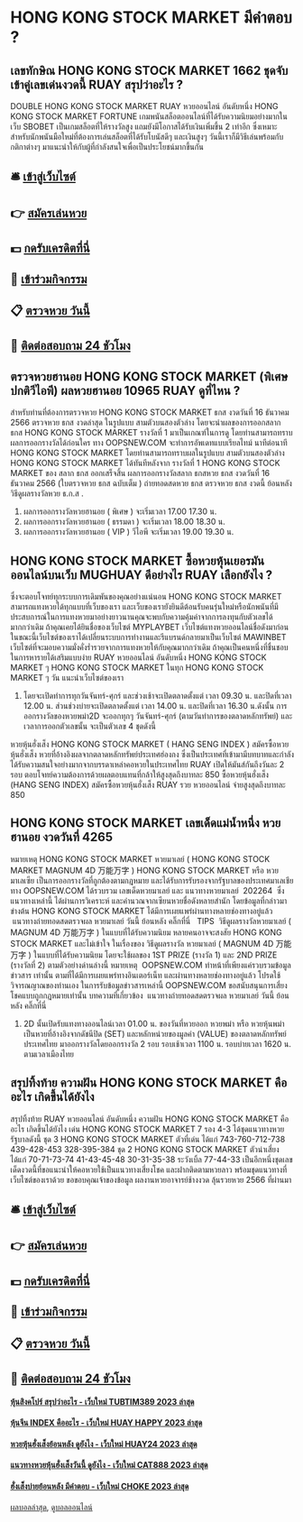 # HONG KONG STOCK MARKET มีคำตอบ ?
## เลขทักษิณ HONG KONG STOCK MARKET 1662 ชุดจับเข้าคู่เลขเด่นงวดนี้ RUAY สรุปว่าอะไร ?
DOUBLE HONG KONG STOCK MARKET RUAY หวยออนไลน์ อันดับหนึ่ง HONG KONG STOCK MARKET FORTUNE เกมพนันสล็อตออนไลน์ที่ได้รับความนิยมอย่างมากในเว็บ SBOBET เป็นเกมสล็อตที่ให้รางวัลสูง แถมยังมีโอกาสได้รับเงินเพิ่มขึ้น 2 เท่าอีก ซึ่งเหมาะสำหรับนักพนันมือใหม่ที่ต้องการเล่นสล็อตที่ได้รับโบนัสดีๆ และเงินสูงๆ วันนี้เราก็มีวิธีเล่นพร้อมกับกติกาต่างๆ มาแนะนำให้กับผู้ที่กำลังสนใจเพื่อเป็นประโยชน์มากขึ้นกัน

## 🛎 [เข้าสู่เว็บไซต์](https://bit.ly/3BG5bNw)
## 👉 [สมัครเล่นหวย](https://bit.ly/3BG5bNw)
## 💵 [กดรับเครดิตที่นี่](https://bit.ly/3C3mvgS)
## 👑 [เข้าร่วมกิจกรรม](https://bit.ly/3C3mvgS)
## 📋 [ตรวจหวย วันนี้](https://bit.ly/3C3mvgS)
## 📱 [ติดต่อสอบถาม 24 ชัวโมง](https://bit.ly/3C3mvgS)

## ตรวจหวยฮานอย HONG KONG STOCK MARKET (พิเศษปกติวีไอพี) ผลหวยฮานอย 10965 RUAY ดูที่ไหน ?
สำหรับท่านที่ต้องการตรวจหวย HONG KONG STOCK MARKET ธกส งวดวันที่ 16 ธันวาคม 2566 ตรวจหวย ธกส งวดล่าสุด ในรูปแบบ สามตัวบนสองตัวล่าง โดยจะนำผลของการออกสลาก ธกส HONG KONG STOCK MARKET รางวัลที่ 1 มาเป็นเกณฑ์ในการดู โดยท่านสามารถทราบผลการออกรางวัลได้ก่อนใคร ทาง OOPSNEW.COM จะทำการอัพเดทแบบเรียลไทม์ นาทีต่อนาที HONG KONG STOCK MARKET โดยท่านสามารถทราบผลในรูปแบบ สามตัวบนสองตัวล่าง HONG KONG STOCK MARKET ได้ทันทีหลังจาก รางวัลที่ 1 HONG KONG STOCK MARKET ของ สลาก ธกส ออกเสร็จสิ้น
ผลการออกรางวัลสลาก ธกสหวย ธกส งวดวันที่ 16 ธันวาคม 2566 (ใบตรวจหวย ธกส ฉบับเต็ม )
 ถ่ายทอดสดหวย ธกส ตรวจหวย ธกส งวดนี้ ย้อนหลัง 
วิธีดูผลรางวัลหวย ธ.ก.ส .
1. ผลการออกรางวัลหวยฮานอย ( พิเศษ ) จะเริ่มเวลา 17.00 17.30 น.
2. ผลการออกรางวัลหวยฮานอย ( ธรรมดา ) จะเริ่มเวลา 18.00 18.30 น.
3. ผลการออกรางวัลหวยฮานอย ( VIP ) วีไอพี จะเริ่มเวลา 19.00 19.30 น.

## HONG KONG STOCK MARKET ซื้อหวยหุ้นเยอรมันออนไลน์บนเว็บ MUGHUAY ดีอย่างไร RUAY เลือกยังไง ?
ซึ่งจะตอบโจทย์ทุกระบบการเดิมพันของคุณอย่างแน่นอน HONG KONG STOCK MARKET สามารถแทงหวยได้ทุกแบบที่เว็บของเรา และเว็บของเรายังยินดีต้อนรับคนรุ่นใหม่หรือนักพนันที่มีประสบการณ์ในการแทงหวยมาอย่างยาวนานคุณจะพบกับความคุ้มค่าจากการลงทุนกับตัวเลขได้มากกว่าเดิม
ถ้าคุณเคยได้ยินชื่อของเว็บไซต์ MYPLAYBET เว็บไซต์แทงหวยออนไลน์ชื่อดังมาก่อน ในขณะนี้เว็บไซต์ของเราได้เปลี่ยนระบบการทำงานและรีแบรนด์กลายมาเป็นเว็บไซต์ MAWINBET
เว็บไซต์ที่จะมอบความมั่งคั่งร่ำรวยจากการแทงหวยให้กับคุณมากกว่าเดิม ถ้าคุณเป็นคนหนึ่งที่ชื่นชอบในการหารายได้เสริมแบบง่าย RUAY หวยออนไลน์ อันดับหนึ่ง HONG KONG STOCK MARKET ๆ HONG KONG STOCK MARKET ในทุก HONG KONG STOCK MARKET ๆ วัน แนะนำเว็บไซต์ของเรา
1. โดยจะเปิดทำการทุกวันจันทร์-ศุกร์ และช่วงเช้าจะเปิดตลาดตั้งแต่ เวลา 09.30 น. และปิดที่เวลา 12.00 น. ส่วนช่วงบ่ายจะเปิดตลาดตั้งแต่ เวลา 14.00 น. และปิดที่เวลา 16.30 น.ดังนั้น การออกรางวัลของหวยพม่า2D จะออกทุกๆ วันจันทร์-ศุกร์ (ตามวันทำการของตลาดหลักทรัพย์) และเวลาการออกตัวเลขนั้น จะเป็นตัวเลข 4 ชุดดังนี้

หวยหุ้นฮั่งเส็ง HONG KONG STOCK MARKET ( HANG SENG INDEX ) สมัครซื้อหวยหุ้นฮั่งเส็ง หวยที่อ้างอิงผลจากตลาดหลักทรัพย์ประเทศฮ่องกง ซึ่งเป็นประเทศที่เข้ามามีบทบาทและกำลังได้รับความสนใจอย่างมากจากบรรดาเหล่าคอหวยในประเทศไทย RUAY เปิดให้มันส์กันถึงวันละ 2 รอบ ตอบโจทย์ความต้องการด้วยผลตอบแทนที่กล้าให้สูงสุดถึงบาทละ 850
ซื้อหวยหุ้นฮั่งเส็ง (HANG SENG INDEX) สมัครซื้อหวยหุ้นฮั่งเส็ง RUAY รวย หวยออนไลน์ จ่ายสูงสุดถึงบาทละ 850

## HONG KONG STOCK MARKET เลขเด็ดแม่น้ำหนึ่ง หวยฮานอย งวดวันที่ 4265
หมายเหตุ HONG KONG STOCK MARKET หวยมาเลย์ ( HONG KONG STOCK MARKET MAGNUM 4D 万能万字 ) HONG KONG STOCK MARKET หรือ หวยมาเลเซีย เป็นการออกรางวัลที่ถูกต้องตามกฎหมาย และได้รับการรับรองจากรัฐบาลของประเทศมาเลเชีย
ทาง OOPSNEW.COM ได้รวบรวม เลขเด็ดหวยมาเลย์ และ แนวทางหวยมาเลย์  202264  ซึ่งแนวทางเหล่านี้ ได้ผ่านการวิเคราะห์ และคำนวณจากเซียนหวยชื่อดังหลายสำนัก โดยข้อมูลที่กล่าวมาข่างต้น HONG KONG STOCK MARKET ได้มีการเผยแพร่ผ่านทางหลายช่องทางอยู่แล้ว
 แนวทางถ่ายทอดสดตรวจผล หวยมาเลย์ วันนี้ ย้อนหลัง คลิ๊กที่นี่  
TIPS  วิธีดูผลรางวัลหวยมาเลย์ ( MAGNUM 4D 万能万字 ) ในแบบที่ได้รับความนิยม
หลายคนอาจจะสงสัย HONG KONG STOCK MARKET และไม่เข้าใจ ในเรื่องของ วิธีดูผลรางวัล หวยมาเลย์ ( MAGNUM 4D 万能万字 ) ในแบบที่ได้รับความนิยม โดยจะใช้ผลของ 1ST PRIZE (รางวัล 1) และ 2ND PRIZE (รางวัลที่ 2) ตามตัวอย่างด่านล่างนี้
หมายเหตุ  OOPSNEW.COM ทำหน้าที่เพียงแค่รวบรวมข้อมูล ข่าวสาร เท่านั้น ตามที่ได้มีการเผยแพร่ทางอินเตอร์เน็ท และผ่านทางหลายช่องทางอยู่แล้ว โปรดใช้วิจารณญาณของท่านเอง ในการรับข้อมูลข่าวสารเหล่านี้ OOPSNEW.COM ขอสนับสนุนการเสี่ยงโชคแบบถูกกฎหมายเท่านั้น
บทความที่เกี่ยวข้อง
 แนวทางถ่ายทอดสดตรวจผล หวยมาเลย์ วันนี้ ย้อนหลัง คลิ๊กที่นี่  
1. 2D นั้นเปิดรับแทงทางออนไลน์เวลา 01.00 น. ของวันที่หวยออก หวยพม่า หรือ หวยหุ้นพม่า เป็นหวยที่อ้างอิงจากดัชนีปิด (SET) และหลักหน่วยของมูลค่า (VALUE) ของตลาดหลักทรัพย์ประเทศไทย มาออกรางวัลโดยออกรางวัล 2 รอบ รอบเช้าเวลา 1100 น. รอบบ่ายเวลา 1620 น. ตามเวลาเมืองไทย

## สรุปทิ้งท้าย ความฝัน HONG KONG STOCK MARKET คืออะไร เกิดขึ้นได้ยังไง
สรุปทิ้งท้าย RUAY หวยออนไลน์ อันดับหนึ่ง ความฝัน HONG KONG STOCK MARKET คืออะไร เกิดขึ้นได้ยังไง เด่น HONG KONG STOCK MARKET 7 รอง 4-3 ได้ชุดแนวทางหวยรัฐบาลดังนี้
ชุด 3 HONG KONG STOCK MARKET ตัวที่เด่น ได้แก่
743-760-712-738
439-428-453
328-395-384
ชุด 2 HONG KONG STOCK MARKET ตัวน่าเสี่ยง ได้แก่
70-71-73-74
41-43-45-48
30-31-35-38
ระวังเบิ้ล
77-44-33
เป็นอีกหนึ่งชุดเลขเด็ดงวดนี้ที่ขอแนะนำให้คอหวยใช้เป็นแนวทางเสี่ยงโชค และฝากติดตามหวยลาว พร้อมชุดแนวทางที่เว็บไซต์ของเราด้วย
ขอขอบคุณเจ้าของข้อมูล
ผลงานหวยอาจารย์ช้างงวด ลุ้นรวยหวย 2566 ที่ผ่านมา


## 🛎 [เข้าสู่เว็บไซต์](https://bit.ly/3BG5bNw)
## 👉 [สมัครเล่นหวย](https://bit.ly/3BG5bNw)
## 💵 [กดรับเครดิตที่นี่](https://bit.ly/3C3mvgS)
## 👑 [เข้าร่วมกิจกรรม](https://bit.ly/3C3mvgS)
## 📋 [ตรวจหวย วันนี้](https://bit.ly/3C3mvgS)
## 📱 [ติดต่อสอบถาม 24 ชัวโมง](https://bit.ly/3C3mvgS)

#### [หุ้นสิงคโปร์ สรุปว่าอะไร - เว็บใหม่ TUBTIM389 2023 ล่าสุด](https://atom.io/themes/หุ้นสิงคโปร์%20สรุปว่าอะไร%20-%20เว็บใหม่%20tubtim389%202023%20ล่าสุด)
#### [หุ้นจีน INDEX คืออะไร - เว็บใหม่ HUAY HAPPY 2023 ล่าสุด](https://atom.io/themes/หุ้นจีน%20index%20คืออะไร%20-%20เว็บใหม่%20huay%20happy%202023%20ล่าสุด)
#### [หวยหุ้นฮั่งเส็งย้อนหลัง ดูยังไง - เว็บใหม่ HUAY24 2023 ล่าสุด](https://atom.io/themes/หวยหุ้นฮั่งเส็งย้อนหลัง%20ดูยังไง%20-%20เว็บใหม่%20huay24%202023%20ล่าสุด)
#### [แนวทางหวยหุ้นฮั่งเส็งวันนี้ ดูยังไง - เว็บใหม่ CAT888 2023 ล่าสุด](https://atom.io/themes/แนวทางหวยหุ้นฮั่งเส็งวันนี้%20ดูยังไง%20-%20เว็บใหม่%20cat888%202023%20ล่าสุด)
#### [ฮั่งเส็งบ่ายย้อนหลัง มีคำตอบ - เว็บใหม่ CHOKE 2023 ล่าสุด](https://atom.io/themes/ฮั่งเส็งบ่ายย้อนหลัง%20มีคำตอบ%20-%20เว็บใหม่%20choke%202023%20ล่าสุด)

[ผลบอลล่าสุด](https://siamsport.tv "ผลบอลล่าสุด"), [ดูบอลออนไลน์](https://siamsport.tv/ดูบอลสด "ดูบอลออนไลน์")